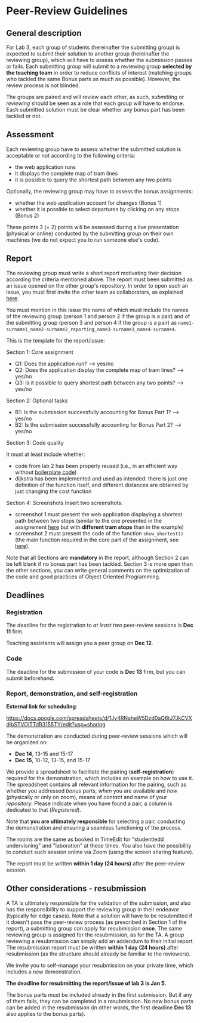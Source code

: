 Peer-Review Guidelines
======================

## General description

For Lab 3, each group of students (hereinafter the submitting group) is expected to submit their solution to another group (hereinafter the reviewing group), which will have to assess whether the submission passes or fails.
Each submitting group will submit to a reviewing group **selected by the teaching team** in order to reduce conflicts of interest (matching groups who tackled the same Bonus parts as much as possible).
However, the review process is not blinded.

The groups are paired and will review each other, as such, *submitting* or *reviewing* should be seen as a role that each group will have to endorse.
Each submitted solution must be clear whether any bonus part has been tackled or not.

## Assessment
Each reviewing group have to assess whether the submitted solution is acceptable or not according to the following criteria:

- the web application runs
- it displays the complete map of tram lines
- it is possible to query the shortest path between any two points

Optionally, the reviewing group may have to assess the bonus assignments:
- whether the web application account for changes (Bonus 1)
- whether it is possible to select departures by clicking on any stops (Bonus 2)

These points 3 (+ 2) points will be assessed during a live presentation (physical or online) conducted by the submitting group on their own machines (we do not expect you to run someone else's code).

## Report

The reviewing group must write a short report motivating their decision according the criteria mentioned above.
The report must been submitted as an issue opened on the other group's repository.
In order to open such an issue, you must first invite the other team as collaborators, as explained [here](https://docs.github.com/en/account-and-profile/setting-up-and-managing-your-personal-account-on-github/managing-access-to-your-personal-repositories/inviting-collaborators-to-a-personal-repository).

You must mention in this issue the name of which must include the names of the reviewing group (person 1 and person 2 if the group is a pair) and of the submitting group (person 3 and person 4 if the group is a pair) as `name1-surname1_name2-surname2_reporting_name3-surname3_name4-surname4`.

This is the template for the report/issue:

Section 1: Core assignment
- Q1: Does the application run? --> yes/no
- Q2: Does the application display the complete map of tram lines? --> yes/no
- Q3: Is it possible to query shortest path between any two points? --> yes/no

Section 2: Optional tasks
- B1: Is the submission successfully accounting for Bonus Part 1? --> yes/no
- B2: Is the submission successfully accounting for Bonus Part 2? --> yes/no

Section 3: Code quality

It must at least include whether:
- code from lab 2 has been properly reused (i.e., in an efficient way without [boilerplate code](https://en.wikipedia.org/wiki/Boilerplate_code))
- dijkstra has been implemented and used as intended: there is just
  one definition of the function itself, and different distances are
  obtained by just changing the cost function

Section 4: Screenshots
Insert two screenshots: 
- screenshot 1 must present the web application displaying a shortest path between two stops (similar to the one presented in the assignement [here](https://htmlpreview.github.io/?https://github.com/aarneranta/chalmers-advanced-python/blob/main/labs/lab3/examples/show_route.html) but with **different tram stops** than in the example)
- screenshot 2 must present the code of the function `show_shortest()` (the main function required in the core part of the assignment, see [here](https://github.com/aarneranta/chalmers-advanced-python/blob/main/labs/lab3/lab3.md#your-todo-continue-from-here)).

Note that all Sections are **mandatory** in the report, although Section 2 can be left blank if no bonus part has been tackled.
Section 3 is more open than the other sections, you can write general comments on the optimization of the code and good practices of Object Oriented Programming.

## Deadlines
### Registration
The deadline for the registration to _at least two_ peer-review sessions is **Dec 11** firm.

Teaching assistants will assign you a peer group on **Dec 12**.

### Code 
The deadline for the submission of your code is **Dec 13** firm, but you can submit beforehand.

### Report, demonstration, and self-registration

**External link for scheduling**: 

https://docs.google.com/spreadsheets/d/1Jy4RNaheW5Dzd0aQ6tJ7JkCVXdjbSTVOjTTdR3155TY/edit?usp=sharing

The demonstration are conducted during peer-review sessions which will be organized on:
- **Dec 14**, 13-15 and 15-17
- **Dec 15**, 10-12, 13-15, and 15-17

We provide a spreadsheet to facilitate the pairing (**self-registration**) required for the demonstration, which includes an example on how to use it.
The spreadsheet contains all relevant information for the pairing, such as whether you addressed _bonus_ parts, _when_ you are available and _how_ (physically or only on zoom), means of _contact_ and name of your _repository_.
Please indicate when you have found a pair, a column is dedicated to that (_Registered_).

Note that **you are ultimately responsible** for selecting a pair, conducting the demonstration and ensuring a seamless functioning of the process.

The rooms are the same as booked in TimeEdit for "studentledd undervisning" and "laboration" at these times.
You also have the possibility to conduct such session online via Zoom (using the screen sharing feature).

The report must be written **within 1 day (24 hours)** after the peer-review session.

## Other considerations - resubmission

A TA is ultimately responsible for the validation of the submission, and also has the responsibility to support the reviewing group in their endeavor (typically for edge cases).
Note that a solution will have to be resubmitted if it doesn't pass the peer-review process (as prescribed in Section 1 of the report), a submitting group can apply for resubmission **once**.
The same reviewing group is assigned for the resubmission, as for the TA.
A group reviewing a resubmission can simply add an addendum to their initial report.
The resubmission report must be written **within 1 day (24 hours)** after resubmission (as the structure should already be familiar to the reviewers).

We invite you to self-manage your resubmission on your private time, which includes a new demonstration.

**The deadline for resubmitting the report/issue of lab 3 is Jan 5.**

The bonus parts must be included already in the first
submission. But if any of them fails, they can be completed in a
resubmission. No new bonus parts can be added in the resubmission (in
other words, the first deadline **Dec 13** also applies to the bonus
parts).

